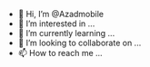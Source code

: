 - 👋 Hi, I’m @Azadmobile
- 👀 I’m interested in ...
- 🌱 I’m currently learning ...
- 💞️ I’m looking to collaborate on ...
- 📫 How to reach me ...

<!---
Azadmobile/Azadmobile is a ✨ special ✨ repository because its `README.md` (this file) appears on your GitHub profile.
You can click the Preview link to take a look at your changes.
--->

